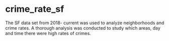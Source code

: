 # crime_rate_sf
The SF data set from 2018- current was used to analyze neighborhoods and crime rates. A thorough analysis was conducted to study which areas, day and time there were high rates of crimes.
